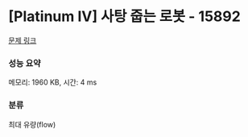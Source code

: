 # [Platinum IV] 사탕 줍는 로봇 - 15892 

[문제 링크](https://www.acmicpc.net/problem/15892) 

### 성능 요약

메모리: 1960 KB, 시간: 4 ms

### 분류

최대 유량(flow)


